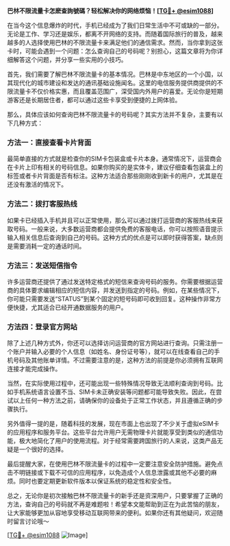 **巴林不限流量卡怎麽查詢號碼？轻松解决你的网络烦恼！[[TG💪+ @esim1088](https://t.me/s/esim1088)]**

在当今这个信息爆炸的时代，手机已经成为了我们日常生活中不可或缺的一部分。无论是工作、学习还是娱乐，都离不开网络的支持。而随着国际旅行的普及，越来越多的人选择使用巴林的不限流量卡来满足他们的通信需求。然而，当你拿到这张卡时，可能会遇到一个问题：怎么查询自己的号码呢？别担心，这篇文章将为你详细解答这个问题，并分享一些实用的小技巧。

首先，我们需要了解巴林不限流量卡的基本情况。巴林是中东地区的一个小国，以其现代化的城市建设和发达的通讯基础设施闻名。这里的电信服务提供商提供的不限流量卡不仅价格实惠，而且覆盖范围广，深受国内外用户的喜爱。无论你是短期游客还是长期居住者，都可以通过这些卡享受到便捷的上网体验。

那么，具体应该如何查询巴林不限流量卡的号码呢？其实方法并不复杂，主要有以下几种方式：

### 方法一：直接查看卡片背面

最简单直接的方式就是检查你的SIM卡包装盒或卡片本身。通常情况下，运营商会在卡片上印有相关的号码信息。如果你购买的是实体卡，建议仔细查看包装盒上的标签或者卡片背面是否有标注。这种方法适合那些刚刚收到新卡的用户，尤其是在还没有激活的情况下。

### 方法二：拨打客服热线

如果卡已经插入手机并且可以正常使用，那么可以通过拨打运营商的客服热线来获取号码。一般来说，大多数运营商都会提供免费的客服电话，你可以按照语音提示输入相关信息后查询到自己的号码。这种方式的优点是可以即时获得答案，缺点则是需要消耗一定的通话时间。

### 方法三：发送短信指令

许多运营商还提供了通过发送特定格式的短信来查询号码的服务。你需要根据运营商的具体要求编辑相应的短信内容，并发送到指定的号码。例如，在某些情况下，你可能只需要发送“STATUS”到某个固定的短号码即可收到回复。这种操作非常方便快捷，尤其适合已经开通数据服务的用户。

### 方法四：登录官方网站

除了上述几种方式外，你还可以选择访问运营商的官方网站进行查询。只需注册一个账户并输入必要的个人信息（如姓名、身份证号等），就可以在线查看自己的手机号码及其他账单详情。不过需要注意的是，这种方法的前提是你必须拥有互联网连接才能完成操作。

当然，在实际使用过程中，还可能出现一些特殊情况导致无法顺利查询到号码。比如手机系统语言设置不当、SIM卡未正确安装等问题都可能导致失败。因此，在尝试以上任何一种方法之前，请确保你的设备处于正常工作状态，并且遵循正确的步骤执行。

另外值得一提的是，随着科技的发展，现在市面上也出现了不少关于虚拟eSIM卡的应用程序和服务平台。这些平台允许用户无需物理卡片就能享受到类似的通信功能，极大地简化了用户的使用流程。对于经常需要跨国旅行的人来说，这类产品无疑是一个很好的选择。

最后提醒大家，在使用巴林不限流量卡的过程中一定要注意安全防护措施。避免点击不明链接或下载不可信的应用程序，以免造成个人信息泄露或其他不必要的麻烦。同时也要定期更新软件版本以保证系统的稳定性和安全性。

总之，无论你是初次接触巴林不限流量卡的新手还是资深用户，只要掌握了正确的方法，查询自己的号码就不再是难题啦！希望本文能帮助到正在为此苦恼的朋友，让大家能够更加从容地享受移动互联网带来的便利。如果你还有其他疑问，欢迎随时留言讨论哦～

[[TG💪+ @esim1088](https://t.me/s/esim1088) ![Image](https://i.postimg.cc/4NQfJmqS/Snipaste-2025-05-13-00-14-12.png)]